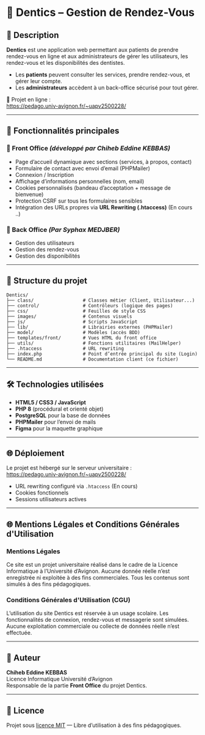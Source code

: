 # 🦷 Dentics – Gestion de Rendez-Vous

## 📌 Description
**Dentics** est une application web permettant aux patients de prendre rendez-vous en ligne et aux administrateurs de gérer les utilisateurs, les rendez-vous et les disponibilités des dentistes.

- Les **patients** peuvent consulter les services, prendre rendez-vous, et gérer leur compte.
- Les **administrateurs** accèdent à un back-office sécurisé pour tout gérer.

🔗 Projet en ligne :  
https://pedago.univ-avignon.fr/~uapv2500228/

---

## 🚀 Fonctionnalités principales

### 🔹 Front Office *(développé par Chiheb Eddine KEBBAS)*
- Page d’accueil dynamique avec sections (services, à propos, contact)
- Formulaire de contact avec envoi d’email (PHPMailer)
- Connexion / Inscription
- Affichage d’informations personnelles (nom, email)
- Cookies personnalisés (bandeau d’acceptation + message de bienvenue)
- Protection CSRF sur tous les formulaires sensibles
- Intégration des URLs propres via **URL Rewriting (.htaccess)** (En cours ..)

### 🔹 Back Office *(Par Syphax MEDJBER)*
- Gestion des utilisateurs
- Gestion des rendez-vous
- Gestion des disponibilités

---

## 📁 Structure du projet

```
Dentics/
├── class/                  # Classes métier (Client, Utilisateur...)
├── control/                # Contrôleurs (logique des pages)
├── css/                    # Feuilles de style CSS
├── images/                 # Contenus visuels
├── js/                     # Scripts JavaScript
├── lib/                    # Librairies externes (PHPMailer)
├── model/                  # Modèles (accès BDD)
├── templates/front/        # Vues HTML du front office
├── utils/                  # Fonctions utilitaires (MailHelper)
├── .htaccess               # URL rewriting
├── index.php               # Point d’entrée principal du site (Login)
└── README.md               # Documentation client (ce fichier)
```

---

## 🛠️ Technologies utilisées

- **HTML5 / CSS3 / JavaScript** 
- **PHP 8** (procédural et orienté objet)
- **PostgreSQL** pour la base de données
- **PHPMailer** pour l’envoi de mails
- **Figma** pour la maquette graphique

---

## 🌐 Déploiement

Le projet est hébergé sur le serveur universitaire :  
https://pedago.univ-avignon.fr/~uapv2500228/

- URL rewriting configuré via `.htaccess` (En cours)
- Cookies fonctionnels
- Sessions utilisateurs actives

---

## 🌐 Mentions Légales et Conditions Générales d'Utilisation

### Mentions Légales
Ce site est un projet universitaire réalisé dans le cadre de la Licence Informatique à l’Université d’Avignon. Aucune donnée réelle n’est enregistrée ni exploitée à des fins commerciales. Tous les contenus sont simulés à des fins pédagogiques.

### Conditions Générales d'Utilisation (CGU)
L’utilisation du site Dentics est réservée à un usage scolaire. Les fonctionnalités de connexion, rendez-vous et messagerie sont simulées. Aucune exploitation commerciale ou collecte de données réelle n’est effectuée.

---

## 👤 Auteur

**Chiheb Eddine KEBBAS**  
Licence Informatique
Université d’Avignon  
Responsable de la partie **Front Office** du projet Dentics.

---

## 🌄 Licence

Projet sous [licence MIT](https://opensource.org/licenses/MIT) — Libre d’utilisation à des fins pédagogiques.

